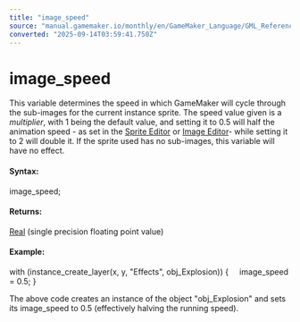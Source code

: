 ```yaml
---
title: "image_speed"
source: "manual.gamemaker.io/monthly/en/GameMaker_Language/GML_Reference/Asset_Management/Sprites/Sprite_Instance_Variables/image_speed.htm"
converted: "2025-09-14T03:59:41.750Z"
---
```


# image\_speed

This variable determines the speed in which GameMaker will cycle through the sub-images for the current instance sprite. The speed value given is a _multiplier_, with 1 being the default value, and setting it to 0.5 will half the animation speed - as set in the [Sprite Editor](../../../../../The_Asset_Editors/Sprites.md) or [Image Editor](../../../../../The_Asset_Editors/Image_Editor.md)\- while setting it to 2 will double it. If the sprite used has no sub-images, this variable will have no effect.

#### Syntax:

image\_speed;

#### Returns:

[Real](../../../../GML_Overview/Data_Types.md) (single precision floating point value)

#### Example:

with (instance\_create\_layer(x, y, "Effects", obj\_Explosion))
{
    image\_speed = 0.5;
}

The above code creates an instance of the object "obj\_Explosion" and sets its image\_speed to 0.5 (effectively halving the running speed).